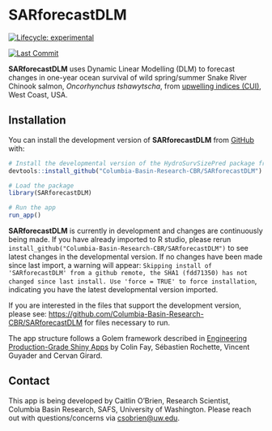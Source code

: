 
<!-- README.md is generated from README.Rmd. Please edit that file -->

# SARforecastDLM

<!-- badges: start -->

[![Lifecycle:
experimental](https://img.shields.io/badge/lifecycle-experimental-orange.svg)](https://lifecycle.r-lib.org/articles/stages.html#experimental)
<!-- badges: end -->

<!-- lastcommit: start -->

[![Last
Commit](https://img.shields.io/github/last-commit/Columbia-Basin-Research-CBR/SARforecastDLM)](https://github.com/Columbia-Basin-Research-CBR/SARforecastDLM/commits/main)
<!-- lastcommit: end -->

**SARforecastDLM** uses Dynamic Linear Modelling (DLM) to forecast
changes in one-year ocean survival of wild spring/summer Snake River
Chinook salmon, *Oncorhynchus tshawytscha*, from [upwelling indices
(CUI)](https://oceanview.pfeg.noaa.gov/products/upwelling/intro), West
Coast, USA.

## Installation

You can install the development version of **SARforecastDLM** from
[GitHub](https://github.com/) with:

``` r
# Install the developmental version of the HydroSurvSizePred package from GitHub
devtools::install_github("Columbia-Basin-Research-CBR/SARforecastDLM")

# Load the package
library(SARforecastDLM)

# Run the app
run_app()
```

**SARforecastDLM** is currently in development and changes are
continuously being made. If you have already imported to R studio,
please rerun
`install_github("Columbia-Basin-Research-CBR/SARforecastDLM")` to see
latest changes in the developmental version. If no changes have been
made since last import, a warning will appear:
`Skipping install of 'SARforecastDLM' from a github remote, the SHA1 (fdd71350) has not changed since last install. Use 'force = TRUE' to force installation`,
indicating you have the latest developmental version imported.

If you are interested in the files that support the development version,
please see:
<https://github.com/Columbia-Basin-Research-CBR/SARforecastDLM> for
files necessary to run.

The app structure follows a Golem framework described in [Engineering
Production-Grade Shiny
Apps](https://engineering-shiny.org/setting-up-for-success.html) by
Colin Fay, Sébastien Rochette, Vincent Guyader and Cervan Girard.

## Contact

This app is being developed by Caitlin O’Brien, Research Scientist,
Columbia Basin Research, SAFS, University of Washington. Please reach
out with questions/concerns via <csobrien@uw.edu>.
